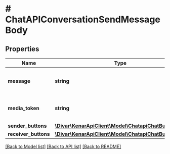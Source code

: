 # # ChatAPIConversationSendMessageBody

## Properties

Name | Type | Description | Notes
------------ | ------------- | ------------- | -------------
**message** | **string** | Text message content to be sent |
**media_token** | **string** | Token for attached media (if any) | [optional]
**sender_buttons** | [**\Divar\KenarApiClient\Model\ChatapiChatButtonGrid**](ChatapiChatButtonGrid.md) |  | [optional]
**receiver_buttons** | [**\Divar\KenarApiClient\Model\ChatapiChatButtonGrid**](ChatapiChatButtonGrid.md) |  | [optional]

[[Back to Model list]](../../README.md#models) [[Back to API list]](../../README.md#endpoints) [[Back to README]](../../README.md)
